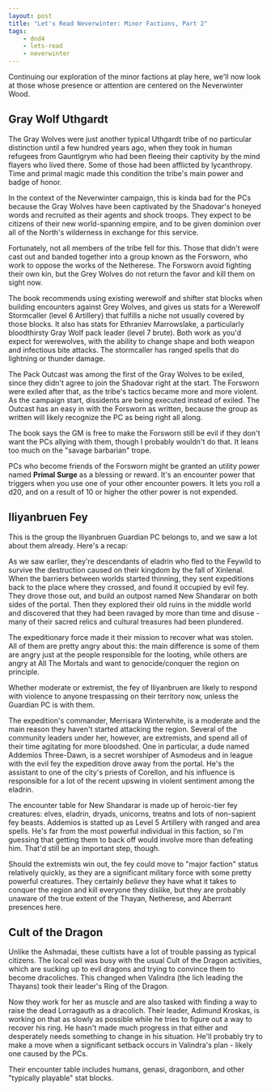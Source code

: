 ```yaml
---
layout: post
title: "Let's Read Neverwinter: Minor Factions, Part 2"
tags:
    - dnd4
    - lets-read
    - neverwinter
---
```


Continuing our exploration of the minor factions at play here, we'll now look at
those whose presence or attention are centered on the Neverwinter Wood.

## Gray Wolf Uthgardt

The Gray Wolves were just another typical Uthgardt tribe of no particular
distinction until a few hundred years ago, when they took in human refugees from
Gauntlgrym who had been fleeing their captivity by the mind flayers who lived
there. Some of those had been afflicted by lycanthropy. Time and primal magic
made this condition the tribe's main power and badge of honor.

In the context of the Neverwinter campaign, this is kinda bad for the PCs
because the Gray Wolves have been captivated by the Shadovar's honeyed words and
recruited as their agents and shock troops. They expect to be citizens of their
new world-spanning empire, and to be given dominion over all of the North's
wilderness in exchange for this service.

Fortunately, not all members of the tribe fell for this. Those that didn't were
cast out and banded together into a group known as the Forsworn, who work to
oppose the works of the Netherese. The Forsworn avoid fighting their own kin,
but the Grey Wolves do not return the favor and kill them on sight now.

The book recommends using existing werewolf and shifter stat blocks when
building encounters against Grey Wolves, and gives us stats for a Werewolf
Stormcaller (level 6 Artillery) that fulfills a niche not usually covered by
those blocks. It also has stats for Ethraniev Marrowslake, a particularly
bloodthirsty Gray Wolf pack leader (level 7 brute). Both work as you'd expect
for werewolves, with the ability to change shape and both weapon and infectious
bite attacks. The stormcaller has ranged spells that do lightning or thunder
damage.

The Pack Outcast was among the first of the Gray Wolves to be exiled, since they
didn't agree to join the Shadovar right at the start. The Forsworn were exiled
after that, as the tribe's tactics became more and more violent. As the campaign
start, dissidents are being executed instead of exiled. The Outcast has an easy
in with the Forsworn as written, because the group as written will likely
recognize the PC as being right all along.

The book says the GM is free to make the Forsworn still be evil if they don't
want the PCs allying with them, though I probably wouldn't do that. It leans too
much on the "savage barbarian" trope.

PCs who become friends of the Forsworn might be granted an utility power named
**Primal Surge** as a blessing or reward. It's an encounter power that triggers
when you use one of your other encounter powers. It lets you roll a d20, and on
a result of 10 or higher the other power is not expended.

## Iliyanbruen Fey

This is the group the Iliyanbruen Guardian PC belongs to, and we saw a lot about
them already. Here's a recap:

As we saw earlier, they're descendants of eladrin who fled to the Feywild to
survive the destruction caused on their kingdom by the fall of Xinlenal. When
the barriers between worlds started thinning, they sent expeditions back to the
place where they crossed, and found it occupied by evil fey. They drove those
out, and build an outpost named New Shandarar on both sides of the portal. Then
they explored their old ruins in the middle world and discovered that they had
been ravaged by more than time and disuse - many of their sacred relics and
cultural treasures had been plundered.

The expeditionary force made it their mission to recover what was stolen. All of
them are pretty angry about this: the main difference is some of them are angry
just at the people responsible for the looting, while others are angry at All
The Mortals and want to genocide/conquer the region on principle.

Whether moderate or extremist, the fey of Iliyanbruen are likely to respond with
violence to anyone trespassing on their territory now, unless the Guardian PC is
with them.

The expedition's commander, Merrisara Winterwhite, is a moderate and the main
reason they haven't started attacking the region. Several of the community
leaders under her, however, are extremists, and spend all of their time
agitating for more bloodshed. One in particular, a dude named Addemios
Three-Dawn, is a secret worshiper of Asmodeus and in league with the evil fey
the expedition drove away from the portal. He's the assistant to one of the
city's priests of Corellon, and his influence is responsible for a lot of the
recent upswing in violent sentiment among the eladrin.

The encounter table for New Shandarar is made up of heroic-tier fey creatures:
elves, eladrin, dryads, unicorns, treatns and lots of non-sapient fey
beasts. Addemios is statted up as Level 5 Artillery with ranged and area
spells. He's far from the most powerful individual in this faction, so I'm
guessing that getting them to back off would involve more than defeating
him. That'd still be an important step, though.

Should the extremists win out, the fey could move to "major faction" status
relatively quickly, as they are a significant military force with some pretty
powerful creatures. They certainly _believe_ they have what it takes to conquer
the region and kill everyone they dislike, but they are probably unaware of the
true extent of the Thayan, Netherese, and Aberrant presences here.

## Cult of the Dragon

Unlike the Ashmadai, these cultists have a lot of trouble passing as typical
citizens. The local cell was busy with the usual Cult of the Dragon activities,
which are sucking up to evil dragons and trying to convince them to become
dracoliches. This changed when Valindra (the lich leading the Thayans) took
their leader's Ring of the Dragon.

Now they work for her as muscle and are also tasked with finding a way to raise
the dead Lorragauth as a dracolich. Their leader, Adimund Kroskas, is working on
that as slowly as possible while he tries to figure out a way to recover his
ring. He hasn't made much progress in that either and desperately needs
something to change in his situation. He'll probably try to make a move when a
significant setback occurs in Valindra's plan - likely one caused by the PCs.

Their encounter table includes humans, genasi, dragonborn, and other "typically
playable" stat blocks.
